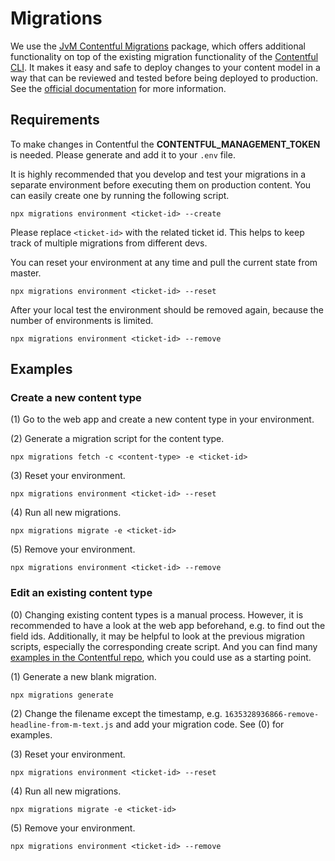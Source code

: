 # Migrations

We use the [JvM Contentful Migrations](https://github.com/jungvonmatt/contentful-migrations) package,
which offers additional functionality on top of the existing migration functionality of the
[Contentful CLI](https://github.com/contentful/contentful-cli). It makes it easy and safe to deploy
changes to your content model in a way that can be reviewed and tested before being deployed to
production. See the [official documentation](https://github.com/contentful/contentful-migration)
for more information.

## Requirements

To make changes in Contentful the **CONTENTFUL_MANAGEMENT_TOKEN** is needed. Please generate and
add it to your `.env` file.

It is highly recommended that you develop and test your migrations in a separate environment before
executing them on production content. You can easily create one by running the following script.

```
npx migrations environment <ticket-id> --create
```

Please replace `<ticket-id>` with the related ticket id. This helps to keep track
of multiple migrations from different devs.

You can reset your environment at any time and pull the current state from master.

```
npx migrations environment <ticket-id> --reset
```

After your local test the environment should be removed again, because the number of
environments is limited.

```
npx migrations environment <ticket-id> --remove
```

## Examples

### Create a new content type

(1) Go to the web app and create a new content type in your environment.

(2) Generate a migration script for the content type.

```
npx migrations fetch -c <content-type> -e <ticket-id>
```

(3) Reset your environment.

```
npx migrations environment <ticket-id> --reset
```

(4) Run all new migrations.

```
npx migrations migrate -e <ticket-id>
```

(5) Remove your environment.

```
npx migrations environment <ticket-id> --remove
```

### Edit an existing content type

(0) Changing existing content types is a manual process. However, it is recommended to have a look at
the web app beforehand, e.g. to find out the field ids. Additionally, it may be helpful to look at
the previous migration scripts, especially the corresponding create script. And you can find many
[examples in the Contentful repo](https://github.com/contentful/contentful-migration/tree/master/examples),
which you could use as a starting point.

(1) Generate a new blank migration.

```
npx migrations generate
```

(2) Change the filename except the timestamp, e.g. `1635328936866-remove-headline-from-m-text.js`
and add your migration code. See (0) for examples.

(3) Reset your environment.

```
npx migrations environment <ticket-id> --reset
```

(4) Run all new migrations.

```
npx migrations migrate -e <ticket-id>
```

(5) Remove your environment.

```
npx migrations environment <ticket-id> --remove
```
